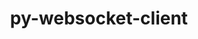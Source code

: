 ---
title: "py-websocket-client"
layout: cache
categories: [package, develop]
meta: {"compilers": ["gcc@=11.1.0", "gcc@=11.4.0", "gcc@=9.4.0", "oneapi@=2024.2.1"], "num_specs": 37, "num_specs_by_stack": {"data-vis-sdk": 5, "e4s": 6, "e4s-neoverse-v2": 6, "e4s-neoverse_v1": 2, "e4s-oneapi": 16, "e4s-power": 2, "root": 37}, "oss": ["ubuntu20.04", "ubuntu22.04"], "platforms": ["linux"], "stacks": ["data-vis-sdk", "e4s", "e4s-neoverse-v2", "e4s-neoverse_v1", "e4s-oneapi", "e4s-power", "root"], "targets": ["neoverse_v1", "neoverse_v2", "ppc64le", "x86_64_v3"], "versions": ["1.8.0"]}
spec_details: [{"compiler": "gcc@=11.4.0", "hash": "2aurd4m6j3y2qumqplns7zuxt3e5pk7s", "os": "ubuntu22.04", "platform": "linux", "size": "-", "stacks": ["e4s", "root"], "target": "x86_64_v3", "variants": ["build_system=python_pip"], "versions": ["1.8.0"]}, {"compiler": "gcc@=9.4.0", "hash": "2dtmdv3p72mfo7vtneqjxppq7fb42lgo", "os": "ubuntu20.04", "platform": "linux", "size": "-", "stacks": ["e4s-power", "root"], "target": "ppc64le", "variants": ["build_system=python_pip"], "versions": ["1.8.0"]}, {"compiler": "gcc@=11.1.0", "hash": "2zruqhr6yzmurub4t5g36hl7qemp2x55", "os": "ubuntu20.04", "platform": "linux", "size": "-", "stacks": ["data-vis-sdk", "root"], "target": "x86_64_v3", "variants": ["build_system=python_pip"], "versions": ["1.8.0"]}, {"compiler": "gcc@=11.1.0", "hash": "3ky6ripzcpz7qziwaz54zqk6jdmyaskw", "os": "ubuntu20.04", "platform": "linux", "size": "-", "stacks": ["data-vis-sdk", "root"], "target": "x86_64_v3", "variants": ["build_system=python_pip"], "versions": ["1.8.0"]}, {"compiler": "gcc@=11.4.0", "hash": "3l3dhseazjwm6junxmyyis6vbv2y2urw", "os": "ubuntu22.04", "platform": "linux", "size": "-", "stacks": ["e4s", "root"], "target": "x86_64_v3", "variants": ["build_system=python_pip"], "versions": ["1.8.0"]}, {"compiler": "oneapi@=2024.2.1", "hash": "3vu24lll6o6iyxukg4fasjtls6gwcqte", "os": "ubuntu22.04", "platform": "linux", "size": "-", "stacks": ["e4s-oneapi", "root"], "target": "x86_64_v3", "variants": ["build_system=python_pip"], "versions": ["1.8.0"]}, {"compiler": "gcc@=11.4.0", "hash": "3zudobc3xycfmd4pzgwydtxiuzujk45p", "os": "ubuntu22.04", "platform": "linux", "size": "-", "stacks": ["e4s", "root"], "target": "x86_64_v3", "variants": ["build_system=python_pip"], "versions": ["1.8.0"]}, {"compiler": "gcc@=11.4.0", "hash": "4n2q6h4zr6wwcty6kayqgclp7pnkf3mi", "os": "ubuntu22.04", "platform": "linux", "size": "-", "stacks": ["e4s", "root"], "target": "x86_64_v3", "variants": ["build_system=python_pip"], "versions": ["1.8.0"]}, {"compiler": "gcc@=11.4.0", "hash": "54t6p23njny5octerwzrb42k6ixaqf73", "os": "ubuntu22.04", "platform": "linux", "size": "-", "stacks": ["e4s-neoverse-v2", "root"], "target": "neoverse_v2", "variants": ["build_system=python_pip"], "versions": ["1.8.0"]}, {"compiler": "gcc@=11.4.0", "hash": "55d22rxhblxmc56yqvf6ah44kfthrjna", "os": "ubuntu22.04", "platform": "linux", "size": "-", "stacks": ["e4s-neoverse_v1", "root"], "target": "neoverse_v1", "variants": ["build_system=python_pip"], "versions": ["1.8.0"]}, {"compiler": "gcc@=11.4.0", "hash": "5lmz5jq5aukmuiefph2mq4xkrkfbatbp", "os": "ubuntu22.04", "platform": "linux", "size": "-", "stacks": ["e4s-neoverse-v2", "root"], "target": "neoverse_v2", "variants": ["build_system=python_pip"], "versions": ["1.8.0"]}, {"compiler": "oneapi@=2024.2.1", "hash": "64zurz2nh23wytaese2g4jzpqqmj3piv", "os": "ubuntu22.04", "platform": "linux", "size": "-", "stacks": ["e4s-oneapi", "root"], "target": "x86_64_v3", "variants": ["build_system=python_pip"], "versions": ["1.8.0"]}, {"compiler": "oneapi@=2024.2.1", "hash": "6bfv4sz6hljcs4s73jbub2tffrqezmqq", "os": "ubuntu22.04", "platform": "linux", "size": "-", "stacks": ["e4s-oneapi", "root"], "target": "x86_64_v3", "variants": ["build_system=python_pip"], "versions": ["1.8.0"]}, {"compiler": "gcc@=11.4.0", "hash": "6ckx4owwkijquzttktqlob3i7citconr", "os": "ubuntu22.04", "platform": "linux", "size": "-", "stacks": ["e4s-neoverse-v2", "root"], "target": "neoverse_v2", "variants": ["build_system=python_pip"], "versions": ["1.8.0"]}, {"compiler": "gcc@=11.1.0", "hash": "6s3obgh74mkxu4jwxclbnunsvff4cv6o", "os": "ubuntu20.04", "platform": "linux", "size": "-", "stacks": ["data-vis-sdk", "root"], "target": "x86_64_v3", "variants": ["build_system=python_pip"], "versions": ["1.8.0"]}, {"compiler": "gcc@=11.4.0", "hash": "ai5npuunu2k55cw6gvsuaz36wczkbpty", "os": "ubuntu22.04", "platform": "linux", "size": "-", "stacks": ["e4s-neoverse-v2", "root"], "target": "neoverse_v2", "variants": ["build_system=python_pip"], "versions": ["1.8.0"]}, {"compiler": "gcc@=11.1.0", "hash": "aruzp6wld66wrexal6r77btfw246ghb6", "os": "ubuntu20.04", "platform": "linux", "size": "-", "stacks": ["data-vis-sdk", "root"], "target": "x86_64_v3", "variants": ["build_system=python_pip"], "versions": ["1.8.0"]}, {"compiler": "oneapi@=2024.2.1", "hash": "bub3b7cjkdsumxfznumevzm4kqkf54my", "os": "ubuntu22.04", "platform": "linux", "size": "-", "stacks": ["e4s-oneapi", "root"], "target": "x86_64_v3", "variants": ["build_system=python_pip"], "versions": ["1.8.0"]}, {"compiler": "gcc@=11.4.0", "hash": "ftovlhiuu3domfbbd4ipjspjmgb2ptt3", "os": "ubuntu22.04", "platform": "linux", "size": "-", "stacks": ["e4s-neoverse_v1", "root"], "target": "neoverse_v1", "variants": ["build_system=python_pip"], "versions": ["1.8.0"]}, {"compiler": "gcc@=11.4.0", "hash": "g2viwqlmctoviemoyir6cq4s4abdyxzx", "os": "ubuntu22.04", "platform": "linux", "size": "-", "stacks": ["e4s", "root"], "target": "x86_64_v3", "variants": ["build_system=python_pip"], "versions": ["1.8.0"]}, {"compiler": "gcc@=9.4.0", "hash": "it3yf6hpqgrxgz5kqukflmmywd5ae3ec", "os": "ubuntu20.04", "platform": "linux", "size": "-", "stacks": ["e4s-power", "root"], "target": "ppc64le", "variants": ["build_system=python_pip"], "versions": ["1.8.0"]}, {"compiler": "oneapi@=2024.2.1", "hash": "j6lmepcf2yfsioiq4rckbv3kopdonwnl", "os": "ubuntu22.04", "platform": "linux", "size": "-", "stacks": ["e4s-oneapi", "root"], "target": "x86_64_v3", "variants": ["build_system=python_pip"], "versions": ["1.8.0"]}, {"compiler": "oneapi@=2024.2.1", "hash": "k7kjk3t5rauopnzz5u5o2pqe5luwoomr", "os": "ubuntu22.04", "platform": "linux", "size": "-", "stacks": ["e4s-oneapi", "root"], "target": "x86_64_v3", "variants": ["build_system=python_pip"], "versions": ["1.8.0"]}, {"compiler": "oneapi@=2024.2.1", "hash": "lbwnsddme6nzcknwvihahggyts2hfpee", "os": "ubuntu22.04", "platform": "linux", "size": "-", "stacks": ["e4s-oneapi", "root"], "target": "x86_64_v3", "variants": ["build_system=python_pip"], "versions": ["1.8.0"]}, {"compiler": "gcc@=11.4.0", "hash": "lwjkycctfpbnddsxyoqpfarass7ujrm5", "os": "ubuntu22.04", "platform": "linux", "size": "-", "stacks": ["e4s-neoverse-v2", "root"], "target": "neoverse_v2", "variants": ["build_system=python_pip"], "versions": ["1.8.0"]}, {"compiler": "oneapi@=2024.2.1", "hash": "m5ri374fstw23452r5fm3vqsed2n2dkg", "os": "ubuntu22.04", "platform": "linux", "size": "-", "stacks": ["e4s-oneapi", "root"], "target": "x86_64_v3", "variants": ["build_system=python_pip"], "versions": ["1.8.0"]}, {"compiler": "gcc@=11.4.0", "hash": "nbdfjv7aglbwpx4u2t2f5keijayw3nso", "os": "ubuntu22.04", "platform": "linux", "size": "-", "stacks": ["e4s-neoverse-v2", "root"], "target": "neoverse_v2", "variants": ["build_system=python_pip"], "versions": ["1.8.0"]}, {"compiler": "oneapi@=2024.2.1", "hash": "nqn7fgnjzlwz45yt5uyy2luweafp2v7e", "os": "ubuntu22.04", "platform": "linux", "size": "-", "stacks": ["e4s-oneapi", "root"], "target": "x86_64_v3", "variants": ["build_system=python_pip"], "versions": ["1.8.0"]}, {"compiler": "oneapi@=2024.2.1", "hash": "op23aqixv47yg3x24qzaxzsasiineyge", "os": "ubuntu22.04", "platform": "linux", "size": "-", "stacks": ["e4s-oneapi", "root"], "target": "x86_64_v3", "variants": ["build_system=python_pip"], "versions": ["1.8.0"]}, {"compiler": "gcc@=11.4.0", "hash": "pd3ydjhtawey7f2d3vqtt6vrx7fytj3x", "os": "ubuntu22.04", "platform": "linux", "size": "-", "stacks": ["e4s", "root"], "target": "x86_64_v3", "variants": ["build_system=python_pip"], "versions": ["1.8.0"]}, {"compiler": "oneapi@=2024.2.1", "hash": "sgu4bnqi6r2qsxeustcsqawpfzygciyz", "os": "ubuntu22.04", "platform": "linux", "size": "-", "stacks": ["e4s-oneapi", "root"], "target": "x86_64_v3", "variants": ["build_system=python_pip"], "versions": ["1.8.0"]}, {"compiler": "oneapi@=2024.2.1", "hash": "sjzzqb6pdbii46zbbrv7alzh5xgo2lz3", "os": "ubuntu22.04", "platform": "linux", "size": "-", "stacks": ["e4s-oneapi", "root"], "target": "x86_64_v3", "variants": ["build_system=python_pip"], "versions": ["1.8.0"]}, {"compiler": "oneapi@=2024.2.1", "hash": "sm6w46dfckm4ggu3x4c3mwv6cphrhlsc", "os": "ubuntu22.04", "platform": "linux", "size": "-", "stacks": ["e4s-oneapi", "root"], "target": "x86_64_v3", "variants": ["build_system=python_pip"], "versions": ["1.8.0"]}, {"compiler": "oneapi@=2024.2.1", "hash": "w3bemn3gcaw2phllpcdux3zsose6xfjv", "os": "ubuntu22.04", "platform": "linux", "size": "-", "stacks": ["e4s-oneapi", "root"], "target": "x86_64_v3", "variants": ["build_system=python_pip"], "versions": ["1.8.0"]}, {"compiler": "oneapi@=2024.2.1", "hash": "wdkko3pyl44yjs74mnduskikzmnux3qr", "os": "ubuntu22.04", "platform": "linux", "size": "-", "stacks": ["e4s-oneapi", "root"], "target": "x86_64_v3", "variants": ["build_system=python_pip"], "versions": ["1.8.0"]}, {"compiler": "oneapi@=2024.2.1", "hash": "y4x7vs44eihpmcukqc6ihkskoif5woef", "os": "ubuntu22.04", "platform": "linux", "size": "-", "stacks": ["e4s-oneapi", "root"], "target": "x86_64_v3", "variants": ["build_system=python_pip"], "versions": ["1.8.0"]}, {"compiler": "gcc@=11.1.0", "hash": "yfsjnswhixmslrjdabppbmrvo4kyxef5", "os": "ubuntu20.04", "platform": "linux", "size": "-", "stacks": ["data-vis-sdk", "root"], "target": "x86_64_v3", "variants": ["build_system=python_pip"], "versions": ["1.8.0"]}]
---